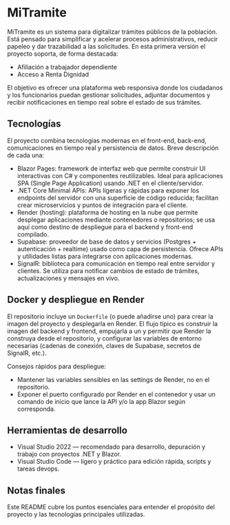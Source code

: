 # MiTramite

MiTramite es un sistema para digitalizar trámites públicos de la población. Está pensado para simplificar y acelerar procesos administrativos, reducir papeleo y dar trazabilidad a las solicitudes. En esta primera versión el proyecto soporta, de forma destacada:

- Afiliación a trabajador dependiente
- Acceso a Renta Dignidad

El objetivo es ofrecer una plataforma web responsiva donde los ciudadanos y los funcionarios puedan gestionar solicitudes, adjuntar documentos y recibir notificaciones en tiempo real sobre el estado de sus trámites.

## Tecnologías

El proyecto combina tecnologías modernas en el front-end, back-end, comunicaciones en tiempo real y persistencia de datos. Breve descripción de cada una:

- Blazor Pages: framework de interfaz web que permite construir UI interactivas con C# y componentes reutilizables. Ideal para aplicaciones SPA (Single Page Application) usando .NET en el cliente/servidor.
- .NET Core Minimal APIs: APIs ligeras y rápidas para exponer los endpoints del servidor con una superficie de código reducida; facilitan crear microservicios y puntos de integración para el cliente.
- Render (hosting): plataforma de hosting en la nube que permite desplegar aplicaciones mediante contenedores o repositorios; se usa aquí como destino de despliegue para el backend y front-end compilado.
- Supabase: proveedor de base de datos y servicios (Postgres + autenticación + realtime) usado como capa de persistencia. Ofrece APIs y utilidades listas para integrarse con aplicaciones modernas.
- SignalR: biblioteca para comunicación en tiempo real entre servidor y clientes. Se utiliza para notificar cambios de estado de trámites, actualizaciones y mensajes en vivo.

## Docker y despliegue en Render

El repositorio incluye un `Dockerfile` (o puede añadirse uno) para crear la imagen del proyecto y desplegarla en Render. El flujo típico es construir la imagen del backend y frontend, empujarla a un y permitir que Render la construya desde el repositorio, y configurar las variables de entorno necesarias (cadenas de conexión, claves de Supabase, secretos de SignalR, etc.).

Consejos rápidos para despliegue:

- Mantener las variables sensibles en las settings de Render, no en el repositorio.
- Exponer el puerto configurado por Render en el contenedor y usar un comando de inicio que lance la API y/o la app Blazor según corresponda.

## Herramientas de desarrollo

- Visual Studio 2022 — recomendado para desarrollo, depuración y trabajo con proyectos .NET y Blazor.
- Visual Studio Code — ligero y práctico para edición rápida, scripts y tareas devops.

## Notas finales

Este README cubre los puntos esenciales para entender el propósito del proyecto y las tecnologías principales utilizadas.
